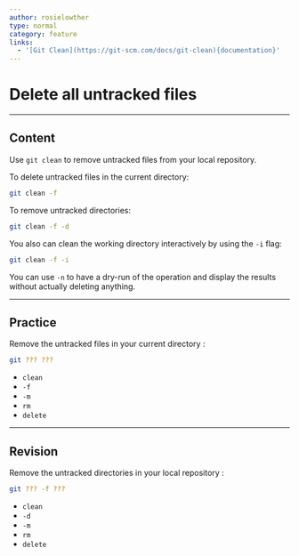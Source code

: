 ```yaml
---
author: rosielowther
type: normal
category: feature
links:
  - '[Git Clean](https://git-scm.com/docs/git-clean){documentation}'
---
```


# Delete all untracked files


---

## Content

Use `git clean` to remove untracked files from your local repository.

To delete untracked files in the current directory:

```bash
git clean -f
```

To remove untracked directories:

```bash
git clean -f -d
```

You also can clean the working directory interactively by using the `-i` flag:

```bash
git clean -f -i
```

You can use `-n` to have a dry-run of the operation and display the results without actually deleting anything.


---

## Practice

Remove the untracked files in your current directory :

```bash
git ??? ???
```

- `clean`
- `-f`
- `-m`
- `rm`
- `delete`


---

## Revision

Remove the untracked directories in your local repository :

```bash
git ??? -f ???
```

- `clean`
- `-d`
- `-m`
- `rm`
- `delete`

